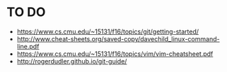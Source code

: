 # TO DO

  * https://www.cs.cmu.edu/~15131/f16/topics/git/getting-started/
  * http://www.cheat-sheets.org/saved-copy/davechild_linux-command-line.pdf
  * https://www.cs.cmu.edu/~15131/f16/topics/vim/vim-cheatsheet.pdf
  * http://rogerdudler.github.io/git-guide/
